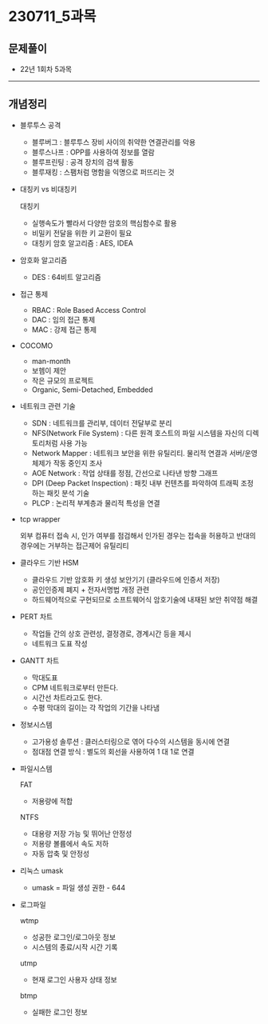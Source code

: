 # 230711_5과목

## 문제풀이

- 22년 1회차 5과목

---

## 개념정리

- 블루투스 공격
  
  - 블루버그 : 블루투스 장비 사이의 취약한 연결관리를 악용
  - 블루스나프 : OPP를 사용하여 정보를 열람
  - 블루프린팅 : 공격 장치의 검색 활동
  - 블루재킹 : 스팸처럼 명함을 익명으로 퍼뜨리는 것

- 대칭키 vs 비대칭키
  
  대칭키
  
  - 실행속도가 빨라서 다양한 암호의 핵심함수로 활용
  - 비밀키 전달을 위한 키 교환이 필요
  - 대칭키 암호 알고리즘 : AES, IDEA

- 암호화 알고리즘
  
  - DES : 64비트 알고리즘

- 접근 통제
  
  - RBAC : Role Based Access Control
  - DAC : 임의 접근 통제
  - MAC : 강제 접근 통제

- COCOMO
  
  - man-month
  - 보헴이 제안
  - 작은 규모의 프로젝트
  - Organic, Semi-Detached, Embedded

- 네트워크 관련 기술
  
  - SDN : 네트워크를 관리부, 데이터 전달부로 분리
  - NFS(Network File System) : 다른 원격 호스트의 파일 시스템을 자신의 디렉토리처럼 사용 가능
  - Network Mapper : 네트워크 보안을 위한 유틸리티. 물리적 연결과 서버/운영체제가 작동 중인지 조사
  - AOE Network : 작업 상태를 정점, 간선으로 나타낸 방향 그래프
  - DPI (Deep Packet Inspection) : 패킷 내부 컨텐츠를 파악하여 트래픽 조정하는 패킷 분석 기술
  - PLCP : 논리적 부계층과 물리적 특성을 연결

- tcp wrapper
  
  외부 컴퓨터 접속 시, 인가 여부를 점검해서 인가된 경우는 접속을 허용하고 반대의 경우에는 거부하는 접근제어 유틸리티

- 클라우드 기반 HSM
  
  - 클라우드 기반 암호화 키 생성 보안기기 (클라우드에 인증서 저장)
  - 공인인증제 폐지 + 전자서명법 개정 관련
  - 하드웨어적으로 구현되므로 소프트웨어식 암호기술에 내재된 보안 취약점 해결

- PERT 차트
  
  - 작업들 간의 상호 관련성, 결정경로, 경계시간 등을 제시
  - 네트워크 도표 작성

- GANTT 차트
  
  - 막대도표
  - CPM 네트워크로부터 만든다.
  - 시간선 차트라고도 한다.
  - 수평 막대의 길이는 각 작업의 기간을 나타냄

- 정보시스템
  
  - 고가용성 솔루션 : 클러스터링으로 엮어 다수의 시스템을 동시에 연결
  - 점대점 연결 방식 : 별도의 회선을 사용하여 1 대 1로 연결

- 파일시스템
  
  FAT
  
  - 저용량에 적합
  
  NTFS
  
  - 대용량 저장 가능 및 뛰어난 안정성
  - 저용량 볼륨에서 속도 저하
  - 자동 압축 및 안정성

- 리눅스 umask
  
  - umask = 파일 생성 권한 - 644

- 로그파일
  
  wtmp
  
  - 성공한 로그인/로그아웃 정보
  - 시스템의 종료/시작 시간 기록
  
  utmp
  
  - 현재 로그인 사용자 상태 정보
  
  btmp
  
  - 실패한 로그인 정보
